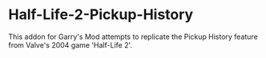 # Half-Life-2-Pickup-History
This addon for Garry's Mod attempts to replicate the Pickup History feature from Valve's 2004 game 'Half-Life 2'. 

